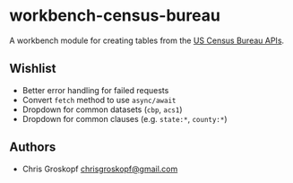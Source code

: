 # workbench-census-bureau

A workbench module for creating tables from the [US Census Bureau APIs](https://api.census.gov/data.html).

## Wishlist

* Better error handling for failed requests
* Convert `fetch` method to use `async/await`
* Dropdown for common datasets (`cbp`, `acs1`)
* Dropdown for common clauses (e.g. `state:*`, `county:*`)

## Authors

* Chris Groskopf [chrisgroskopf@gmail.com](mailto:chrisgroskopf@gmail.com)